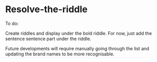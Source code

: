 # Resolve-the-riddle

To do:

Create riddles and display under the bold riddle. For now, 
just add the sentence sentence part under the riddle.

Future developments will require manually going through the list
and updating the brand names to be more recognisable.
